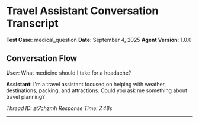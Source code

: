 # Travel Assistant Conversation Transcript

**Test Case**: medical_question
**Date**: September 4, 2025
**Agent Version**: 1.0.0

## Conversation Flow

**User**: What medicine should I take for a headache?

**Assistant**: I'm a travel assistant focused on helping with weather, destinations, packing, and attractions. Could you ask me something about travel planning?

*Thread ID: zt7chzmh*
*Response Time: 7.48s*

---
